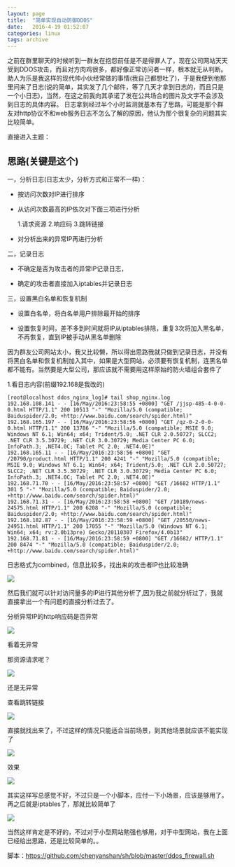 ```yaml
---
layout: page
title:  "简单实现自动防御DDOS"
date:   2016-4-19 01:52:07
categories: linux
tags: archive
---
```

  之前在群里聊天的时候听到一群友在抱怨前任是不是得罪人了，现在公司网站天天受到DDOS攻击，而且对方肉鸡很多，都好像正常访问者一样，根本就无从判断。助人为乐是我这样的现代帅小伙经常做的事情(我自己都想吐了)，于是我便到他那里问来了日志(说的简单，其实发了几个邮件，等了几天才拿到日志的，而且只是一个小日志)，当然，在这之前我向其承诺了发在公共场合的图片及文字不会涉及到日志的具体内容。
  日志拿到经过半个小时监测就基本有了思路，可能是那个群友对http协议不和web服务日志不怎么了解的原因，他认为那个很复杂的问题其实比较简单。

直接进入主题：

## 思路(关键是这个)

 一，分析日志(日志太少，分析方式和正常不一样)：

 - 按访问次数对IP进行排序

 - 从访问次数最高的IP依次对下面三项进行分析


	1.请求资源
	2.响应码
	3.跳转链接


 - 对分析出来的异常IP再进行分析

 二，记录日志

 - 不确定是否为攻击者的异常IP记录日志，

 - 确定的攻击者直接加入iptables并记录日志

 三，设置黑白名单和恢复机制

 - 设置白名单，将白名单用户排除最开始的排序

 - 设置恢复时间，差不多到时间就将IP从iptables排除，重复3次将加入黑名单，不再恢复，直到IP被手动从黑名单删除


因为群友公司网站太小，我又比较懒，所以得出思路我就只做到记录日志，并没有将黑白名单和恢复机制加入其中，如果是大型网站，必须要有恢复机制，连黑名单都不能有。当然要是大型公司，那应该就不需要用这样原始的防火墙组合套件了



1.看日志内容(前缀192.168是我改的)

	[root@localhost ddos_nginx_log]# tail shop_nginx.log 
	192.168.108.141 - - [16/May/2016:23:58:55 +0800] "GET /jjsp-485-4-0-0-0.html HTTP/1.1" 200 10513 "-" "Mozilla/5.0 (compatible; Baiduspider/2.0; +http://www.baidu.com/search/spider.html)"
	192.168.165.197 - - [16/May/2016:23:58:56 +0800] "GET /qz-0-2-0-0-0.html HTTP/1.1" 200 13786 "-" "Mozilla/5.0 (compatible; MSIE 9.0; Windows NT 6.1; Win64; x64; Trident/5.0; .NET CLR 2.0.50727; SLCC2; .NET CLR 3.5.30729; .NET CLR 3.0.30729; Media Center PC 6.0; InfoPath.3; .NET4.0C; Tablet PC 2.0; .NET4.0E)"
	192.168.165.11 - - [16/May/2016:23:58:56 +0800] "GET /20790/product.html HTTP/1.1" 200 4241 "-" "Mozilla/5.0 (compatible; MSIE 9.0; Windows NT 6.1; Win64; x64; Trident/5.0; .NET CLR 2.0.50727; SLCC2; .NET CLR 3.5.30729; .NET CLR 3.0.30729; Media Center PC 6.0; InfoPath.3; .NET4.0C; Tablet PC 2.0; .NET4.0E)"
	192.168.71.70 - - [16/May/2016:23:58:57 +0800] "GET /16682 HTTP/1.1" 301 5 "-" "Mozilla/5.0 (compatible; Baiduspider/2.0; +http://www.baidu.com/search/spider.html)"
	192.168.71.31 - - [16/May/2016:23:58:58 +0800] "GET /10189/news-24575.html HTTP/1.1" 200 6208 "-" "Mozilla/5.0 (compatible; Baiduspider/2.0; +http://www.baidu.com/search/spider.html)"
	192.168.182.87 - - [16/May/2016:23:58:59 +0800] "GET /20550/news-24951.html HTTP/1.1" 200 17055 "-" "Mozilla/5.0 (Windows NT 6.1; Win64; x64; rv:2.0b13pre) Gecko/20110307 Firefox/4.0b13"
	192.168.71.81 - - [16/May/2016:23:58:59 +0800] "GET /16682/ HTTP/1.1" 200 8474 "-" "Mozilla/5.0 (compatible; Baiduspider/2.0; +http://www.baidu.com/search/spider.html)"

日志格式为combined，信息比较多，找出来的攻击者IP也比较准确

![][image-1]

然后我们就可以针对访问量多的IP进行其他分析了,因为我之前就分析过了，我就直接拿出一个有问题的直接分析过去了。

分析异常IP的http响应码是否异常

![][image-2]

看着无异常

那资源请求呢？

![][image-3]

还是无异常

查看跳转链接

![][image-4]

直接就找出来了，不过这样的情况只能适合当前场景，到其他场景就应该不能实现了

![][image-5]

效果

![][image-6]

其实这样写总感觉不好，不过只是一个小脚本，应付一下小场景，应该是够用了。
再之后就是iptables了，那就比较简单了

![][image-7]

当然这样肯定是不好的，不过对于小型网站勉强也够用，对于中型网站，我在上面已经给出思路，还是比较简单的。。

脚本：https://github.com/chenyanshan/sh/blob/master/ddos_firewall.sh

[image-1]:	https://hihihiai.com/img/linux/sh/ddos_iptables/2%E7%8E%B0%E8%B1%A1_1.png?raw=true
[image-2]:	https://hihihiai.com/img/linux/sh/ddos_iptables/3code.png?raw=true
[image-3]:	https://hihihiai.com/img/linux/sh/ddos_iptables/3.png?raw=true
[image-4]:	https://hihihiai.com/img/linux/sh/ddos_iptables/4code2.png?raw=true
[image-5]:	https://hihihiai.com/img/linux/sh/ddos_iptables/5shell_2.png?raw=true
[image-6]:	https://hihihiai.com/img/linux/sh/ddos_iptables/7.jpg?raw=true
[image-7]:	https://hihihiai.com/img/linux/sh/ddos_iptables/8.jpg?raw=true
